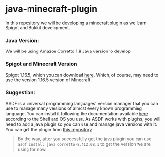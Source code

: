 # java-minecraft-plugin

In this repository we will be developing a minecraft plugin as we learn Spigot and Bukkit development.

### Java Version:
We will be using Amazon Corretto 1.8 Java version to develop

### Spigot and Minecraft Version
Spigot 1.16.5, which you can download [here](https://getbukkit.org/get/RD0y91OTotryPrElNQe4ovBLDNweoO5Z).
Which, of course, may need to use the version 1.16.5 version of Minecraft.


### Suggestion:
ASDF is a universal programming languages' version manager that you can use to manage many versions of almost every known programming language. 
You can install it following the documentation available [here](https://asdf-vm.com/guide/getting-started.html) according to the Shell and OS you use.
As ASDF works with plugins, you will need to add a java plugin so you can use and manage java versions with it. You can get the plugin from [this repository](https://github.com/halcyon/asdf-java)
> By the way, after you successfully get the java plugin you can use `asdf install java corretto-8.412.08.1` to get the version we are using for now.